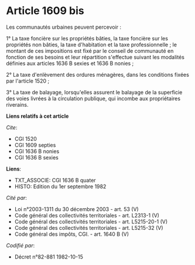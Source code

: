 # Article 1609 bis

Les communautés urbaines peuvent percevoir :

1° La taxe foncière sur les propriétés bâties, la taxe foncière sur les propriétés non bâties, la taxe d'habitation et la
taxe professionnelle ; le montant de ces impositions est fixé par le conseil de communauté en fonction de ses besoins et leur
répartition s'effectue suivant les modalités définies aux articles 1636 B sexies et 1636 B nonies ;

2° La taxe d'enlèvement des ordures ménagères, dans les conditions fixées par l'article 1520 ;

3° La taxe de balayage, lorsqu'elles assurent le balayage de la superficie des voies livrées à la circulation publique, qui
incombe aux propriétaires riverains.

**Liens relatifs à cet article**

_Cite_:

  - CGI 1520
  - CGI 1609 septies
  - CGI 1636 B nonies
  - CGI 1636 B sexies

**Liens**:

  - TXT_ASSOCIE: CGI 1636 B quater
  - HISTO: Edition du 1er septembre 1982

_Cité par_:

  - Loi n°2003-1311 du 30 décembre 2003 - art. 53 (V)
  - Code général des collectivités territoriales - art. L2313-1 (V)
  - Code général des collectivités territoriales - art. L5215-20-1 (V)
  - Code général des collectivités territoriales - art. L5215-32 (V)
  - Code général des impôts, CGI. - art. 1640 B (V)

_Codifié par_:

  - Décret n°82-881 1982-10-15
